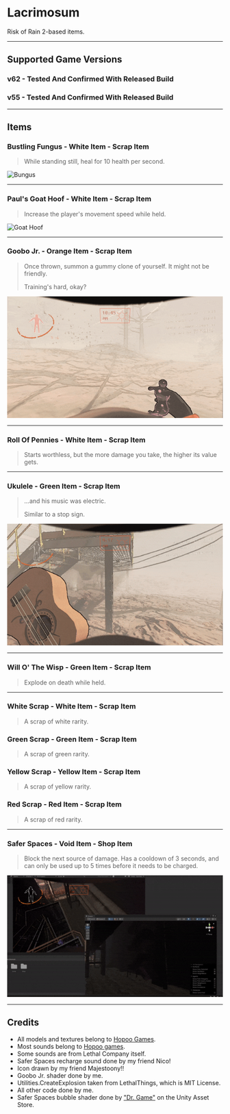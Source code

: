 # Lacrimosum
Risk of Rain 2-based items.

---

## Supported Game Versions
### v62 - Tested And Confirmed With Released Build
### v55 - Tested And Confirmed With Released Build

---

## Items
### Bustling Fungus - White Item - Scrap Item
>While standing still, heal for 10 health per second.

![Bungus](https://raw.githubusercontent.com/WeatherElectric/Lacrimosum/main/Previews/bungus.gif)

---

### Paul's Goat Hoof - White Item - Scrap Item
> Increase the player's movement speed while held.

![Goat Hoof](https://raw.githubusercontent.com/WeatherElectric/Lacrimosum/main/Previews/goathoof.gif)

---

### Goobo Jr. - Orange Item - Scrap Item
> Once thrown, summon a gummy clone of yourself. It might not be friendly.
> 
> Training's hard, okay?

![Goobo Jr.](https://raw.githubusercontent.com/WeatherElectric/Lacrimosum/main/Previews/goobojr.gif)

---

### Roll Of Pennies - White Item - Scrap Item
> Starts worthless, but the more damage you take, the higher its value gets.

---

### Ukulele - Green Item - Scrap Item
>  ...and his music was electric.
> 
> Similar to a stop sign.

![Ukulele](https://raw.githubusercontent.com/WeatherElectric/Lacrimosum/main/Previews/ukulele.gif)

---

### Will O' The Wisp - Green Item - Scrap Item
> Explode on death while held.

---

### White Scrap - White Item - Scrap Item
> A scrap of white rarity.

### Green Scrap - Green Item - Scrap Item
> A scrap of green rarity.

### Yellow Scrap - Yellow Item - Scrap Item
> A scrap of yellow rarity.

### Red Scrap - Red Item - Scrap Item
> A scrap of red rarity.

---

### Safer Spaces - Void Item - Shop Item
> Block the next source of damage. Has a cooldown of 3 seconds, and can only be used up to 5 times before it needs to be charged.

![Safer Spaces](https://raw.githubusercontent.com/WeatherElectric/Lacrimosum/main/Previews/saferspaces.gif)

---

## Credits
* All models and textures belong to [Hopoo Games](https://store.steampowered.com/app/632360/Risk_of_Rain_2/).
* Most sounds belong to [Hopoo games](https://store.steampowered.com/app/632360/Risk_of_Rain_2/).
* Some sounds are from Lethal Company itself.
* Safer Spaces recharge sound done by my friend Nico!
* Icon drawn by my friend Majestoony!!
* Goobo Jr. shader done by me.
* Utilities.CreateExplosion taken from LethalThings, which is MIT License.
* All other code done by me.
* Safer Spaces bubble shader done by ["Dr. Game"](https://assetstore.unity.com/packages/vfx/shaders/bubble-shader-247693) on the Unity Asset Store.
